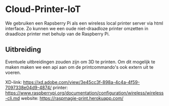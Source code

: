 # Cloud-Printer-IoT
We gebruiken een Rapsberry Pi als een wireless local printer server via html interface. Zo kunnen we een oude niet-draadloze printer omzetten in draadloze printer met behulp van de Raspberry Pi.  

## Uitbreiding
Eventuele uitbreidingen zouden zijn om 3D te printen. Om dit mogelijk te maken maken we een api aan om de printcommando's ook extern uit te voeren.

XD-link: https://xd.adobe.com/view/3e45cc3f-898a-4c4a-4f59-7097338e04d9-4874/
printer: https://www.raspberrypi.org/documentation/configuration/wireless/wireless-cli.md
website: https://raspmagie-print.herokuapp.com/
